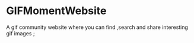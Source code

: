 # GIFMomentWebsite
A gif community website where  you can find ,search and share interesting gif images ;
